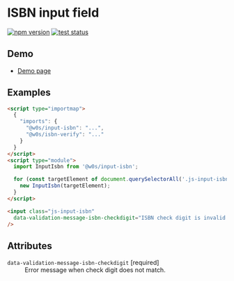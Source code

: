 # ISBN input field

[![npm version](https://badge.fury.io/js/%40saekitominaga%2Fcustomelements-input-isbn.svg)](https://www.npmjs.com/package/@saekitominaga/customelements-input-isbn)
[![test status](https://github.com/SaekiTominaga/frontend/actions/workflows/input-isbn-test.yml/badge.svg)](https://github.com/SaekiTominaga/frontend/actions/workflows/input-isbn-test.yml)

## Demo

- [Demo page](https://saekitominaga.github.io/frontend/packages/input-isbn/demo/)

## Examples

```HTML
<script type="importmap">
  {
    "imports": {
      "@w0s/input-isbn": "...",
      "@w0s/isbn-verify": "..."
    }
  }
</script>
<script type="module">
  import InputIsbn from '@w0s/input-isbn';

  for (const targetElement of document.querySelectorAll('.js-input-isbn')) {
    new InputIsbn(targetElement);
  }
</script>

<input class="js-input-isbn"
  data-validation-message-isbn-checkdigit="ISBN check digit is invalid."
/>
```

## Attributes

<dl>
<dt><code>data-validation-message-isbn-checkdigit</code> [required]</dt>
<dd>Error message when check digit does not match.</dd>
</dl>
